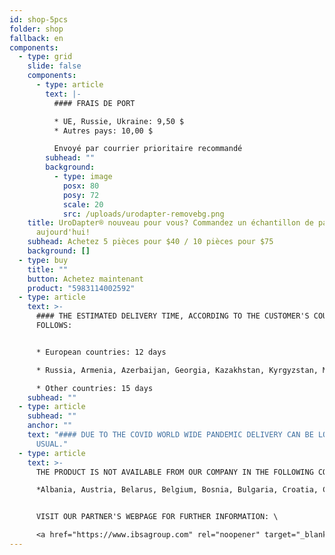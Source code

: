 ```yaml
---
id: shop-5pcs
folder: shop
fallback: en
components:
  - type: grid
    slide: false
    components:
      - type: article
        text: |-
          #### FRAIS DE PORT

          * UE, Russie, Ukraine: 9,50 $
          * Autres pays: 10,00 $

          Envoyé par courrier prioritaire recommandé
        subhead: ""
        background:
          - type: image
            posx: 80
            posy: 72
            scale: 20
            src: /uploads/urodapter-removebg.png
    title: UroDapter® nouveau pour vous? Commandez un échantillon de package
      aujourd'hui!
    subhead: Achetez 5 pièces pour $40 / 10 pièces pour $75
    background: []
  - type: buy
    title: ""
    button: Achetez maintenant
    product: "5983114002592"
  - type: article
    text: >-
      #### THE ESTIMATED DELIVERY TIME, ACCORDING TO THE CUSTOMER'S COUNTRY AS
      FOLLOWS:


      * European countries: 12 days

      * Russia, Armenia, Azerbaijan, Georgia, Kazakhstan, Kyrgyzstan, Moldova, Tajikistan, Turkmenistan, Ukraine, Uzbekistan: 19 days

      * Other countries: 15 days
    subhead: ""
  - type: article
    subhead: ""
    anchor: ""
    text: "#### DUE TO THE COVID WORLD WIDE PANDEMIC DELIVERY CAN BE LONGER THAN
      USUAL."
  - type: article
    text: >-
      THE PRODUCT IS NOT AVAILABLE FROM OUR COMPANY IN THE FOLLOWING COUNTRIES:\

      *Albania, Austria, Belarus, Belgium, Bosnia, Bulgaria, Croatia, Czech Republic, Cyprus, Denmark, Estonia, Finland, France, Germany, Kosovo, Greece, Hungary, Ireland, Italy, Latvia, Lithuania, Luxembourg, North Macedonia, Malta, The Netherlands, Poland, Portugal, Romania, Serbia, Slovakia, Slovenia, Spain, Sweden, The United Kingdom, Turkey, Australia, New Zealand.* 


      VISIT OUR PARTNER'S WEBPAGE FOR FURTHER INFORMATION: \

      <a href="https://www.ibsagroup.com" rel="noopener" target="_blank">https://www.ibsagroup.com</a>
---
```

